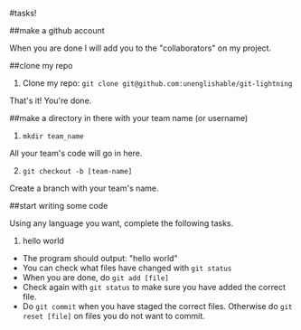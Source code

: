 #tasks!

##make a github account

When you are done I will add you to the "collaborators" on my project.

##clone my repo

1. Clone my repo: `git clone git@github.com:unenglishable/git-lightning`

That's it!  You're done.

##make a directory in there with your team name (or username)

1. `mkdir team_name`

All your team's code will go in here.

2. `git checkout -b [team-name]`

Create a branch with your team's name.

##start writing some code

Using any language you want, complete the following tasks.

1. hello world
  - The program should output: "hello world"
  - You can check what files have changed with `git status`
  - When you are done, do `git add [file]`
  - Check again with `git status` to make sure you have added the correct file.
  - Do `git commit` when you have staged the correct files.  Otherwise do `git
    reset [file]` on files you do not want to commit.
